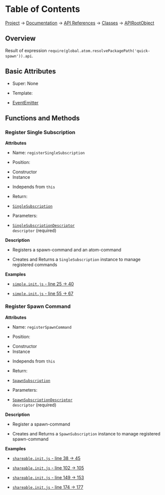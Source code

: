 # Table of Contents
[Project](https://github.com/ksxatompackages/quick-spawn) → [Documentation](../..) → [API References](..) → [Classes](.) → [APIRootObject](./api.md)

## Overview

Result of expression `require(global.atom.resolvePackagePath('quick-spawn')).api`.

## Basic Attributes

 * Super: None

 * Template:
  - [EventEmitter](../templates/event-emitter.md)

## Functions and Methods

### Register Single Subscription

**Attributes**

 * Name: `registerSingleSubscription`

 * Position:
  - Constructor
  - Instance

 * Independs from `this`

 * Return:
  - [`SingleSubscription`](./single-subscription.md)

 * Parameters:
  - <code>[SingleSubscriptionDescriptor](../structures/single-subscription-descriptor.md) descriptor</code> (required)

**Description**

 * Registers a spawn-command and an atom-command

 * Creates and Returns a `SingleSubscription` instance to manage registered commands

**Examples**

 * [`simple.init.js` - line 25 → 40](https://github.com/ksxatompackages/quick-spawn/blob/latest/examples/simple.init.js#L25-L40)

 * [`simple.init.js` - line 55 → 67](https://github.com/ksxatompackages/quick-spawn/blob/latest/examples/simple.init.js#L55-L67)

### Register Spawn Command

**Attributes**

 * Name: `registerSpawnCommand`

 * Position:
  - Constructor
  - Instance

 * Independs from `this`

 * Return:
  - [`SpawnSubscription`](./spawn-subscription.md)

 * Parameters:
  - <code>[SpawnSubscriptionDescriptor](../structures/spawn-command-descriptor.md) descriptor</code> (required)

**Description**

 * Register a spawn-command

 * Creates and Returns a `SpawnSubscription` instance to manage registered spawn-command

**Examples**

 * [`shareable.init.js` - line 38 → 45](https://github.com/ksxatompackages/quick-spawn/blob/latest/examples/shareable.init.js#L38-L45)

 * [`shareable.init.js` - line 102 → 105](https://github.com/ksxatompackages/quick-spawn/blob/latest/examples/shareable.init.js#L102-L105)

 * [`shareable.init.js` - line 149 → 153](https://github.com/ksxatompackages/quick-spawn/blob/latest/examples/shareable.init.js#L149-L153)

 * [`shareable.init.js` - line 174 → 177](https://github.com/ksxatompackages/quick-spawn/blob/latest/examples/shareable.init.js#L174-L177)
